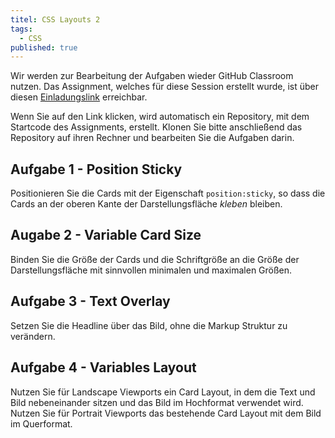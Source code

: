 ```yaml
---
titel: CSS Layouts 2
tags: 
  - CSS
published: true
---
```



Wir werden zur Bearbeitung der Aufgaben wieder GitHub Classroom nutzen. Das Assignment, welches für diese Session erstellt wurde, ist über diesen [Einladungslink](https://classroom.github.com/a/HhhEDPth) erreichbar.

Wenn Sie auf den Link klicken, wird automatisch ein Repository, mit dem Startcode des Assignments, erstellt. Klonen Sie bitte anschließend das Repository auf ihren Rechner und bearbeiten Sie die Aufgaben darin.

## Aufgabe 1 - Position Sticky
Positionieren Sie die Cards mit der Eigenschaft `position:sticky`, so dass die Cards an der oberen Kante der Darstellungsfläche *kleben* bleiben.

## Augabe 2 - Variable Card Size
Binden Sie die Größe der Cards und die Schriftgröße an die Größe der Darstellungsfläche mit sinnvollen minimalen und maximalen Größen.

## Aufgabe 3 - Text Overlay
Setzen Sie die Headline über das Bild, ohne die Markup Struktur zu verändern.

## Aufgabe 4 - Variables Layout
Nutzen Sie für Landscape Viewports ein Card Layout, in dem die Text und Bild nebeneinander sitzen und das Bild im Hochformat verwendet wird. Nutzen Sie für Portrait Viewports das bestehende Card Layout mit dem Bild im Querformat.
